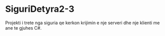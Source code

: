 # SiguriDetyra2-3

Projekti i trete nga siguria qe kerkon krijimin e nje serveri dhe nje klienti me ane te gjuhes C#.
